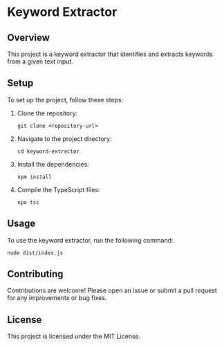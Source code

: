 # Keyword Extractor

## Overview
This project is a keyword extractor that identifies and extracts keywords from a given text input.

## Setup
To set up the project, follow these steps:

1. Clone the repository:
   ```
   git clone <repository-url>
   ```

2. Navigate to the project directory:
   ```
   cd keyword-extractor
   ```

3. Install the dependencies:
   ```
   npm install
   ```

4. Compile the TypeScript files:
   ```
   npx tsc
   ```

## Usage
To use the keyword extractor, run the following command:
```
node dist/index.js
```

## Contributing
Contributions are welcome! Please open an issue or submit a pull request for any improvements or bug fixes.

## License
This project is licensed under the MIT License.